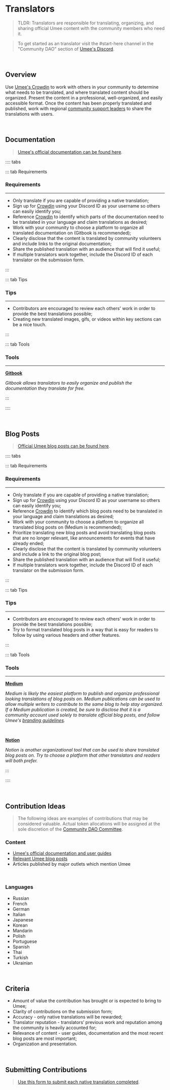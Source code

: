# Translators

> TLDR: Translators are responsible for translating, organizing, and sharing official Umee content with the community members who need it.

> To get started as an translator visit the #start-here channel in the "Community DAO" section of [Umee's Discord](https://discord.gg/umee).

<br>

## Overview

Use [Umee's Crowdin](https://crowdin.com/project/umeeversity-translation) to work with others in your community to determine what needs to be translated, and where translated content should be organized. Present the content in a professional, well-organized, and easily accessible format. Once the content has been properly translated and published, work with regional [community support leaders](/governance/community-dao/community-support) to share the translations with users.

<br>

## Documentation

> [Umee's official documentation can be found here](https://umeeversity.umee.cc/).

:::: tabs

::: tab Requirements

### Requirements

****

- Only translate if you are capable of providing a native translation;
- Sign up for [Crowdin]() using your Discord ID as your username so others can easily identify you;
- Reference [Crowdin]() to identify which parts of the documentation need to be translated in your language and claim translations as desired;
- Work with your community to choose a platform to organize all translated documentation on (Gitbook is recommended);
- Clearly disclose that the content is translated by community volunteers and include links to the original documentation;
- Share the published translation with an audience that will find it useful;
- If multiple translators work together, include the Discord ID of each translator on the submission form.

:::

::: tab Tips

### Tips

****

- Contributors are encouraged to review each others' work in order to provide the best translations possible;
- Creating new translated images, gifs, or videos within key sections can be a nice touch.

:::

::: tab Tools

### Tools

***

**[Gitbook](https://www.gitbook.com/)**

_Gitbook allows translators to easily organize and publish the documentation they translate for free._

:::

::::

<br>

## Blog Posts

> [Official Umee blog posts can be found here](https://umee.cc/blog/).

:::: tabs

::: tab Requirements

### Requirements

****

- Only translate if you are capable of providing a native translation;
- Sign up for [Crowdin]() using your Discord ID as your username so others can easily identify you;
- Reference [Crowdin]() to identify which blog posts need to be translated in your language and claim translations as desired;
- Work with your community to choose a platform to organize all translated blog posts on (Medium is recommended);
- Prioritize translating new blog posts and avoid translating blog posts that are no longer relevant, like announcements for events that have already ended;
- Clearly disclose that the content is translated by community volunteers and include a link to the original blog post;
- Share the published translation with an audience that will find it useful;
- If multiple translators work together, include the Discord ID of each translator on the submission form.

:::

::: tab Tips

### Tips

****

- Contributors are encouraged to review each others' work in order to provide the best translations possible;
- Try to format translated blog posts in a way that is easy for readers to follow by using various headers and other features.

:::

::: tab Tools

### Tools

****

**[Medium](https://medium.com/)**

_Medium is likely the easiest platform to publish and organize professional looking translations of blog posts on. Medium publications can be used to allow multiple writers to contribute to the same blog to help stay organized. If a Medium publication is created, be sure to disclose that it is a community account used solely to translate official blog posts, and follow Umee's [branding guidelines](https://umee.cc/brand/)._

<br>

**[Notion](https://www.notion.so/product)**

_Notion is another organizational tool that can be used to share translated blog posts on. Try to choose a platform that other translators and readers will both prefer._

:::

::::

<br>

## Contribution Ideas

> The following ideas are examples of contributions that may be considered valuable. Actual token allocations will be assigned at the sole discretion of the [Community DAO Committee](/governance/community-dao/overview.html#the-committee).

### Content

- [Umee's official documentation and user guides](https://umeeversity.umee.cc/)
- [Relevant Umee blog posts](https://umee.cc/blog/)
- Articles published by major outlets which mention Umee

<br>

### Languages

- Russian
- French
- German
- Italian
- Japanese
- Korean
- Mandarin
- Polish
- Portuguese
- Spanish
- Thai
- Turkish
- Ukrainian

<br>

## Criteria

- Amount of value the contribution has brought or is expected to bring to Umee; 
- Clarity of contributions on the submission form;
- Accuracy - only native translations will be rewarded; 
- Translator reputation - translators’ previous work and reputation among the community is heavily accounted for; 
- Relevance of content - user guides, documentation and the most recent blog posts are most important; 
- Organization and presentation.

<br>

## Submitting Contributions

> [Use this form to submit each native translation completed](https://dyno.gg/form/a16fa490).
